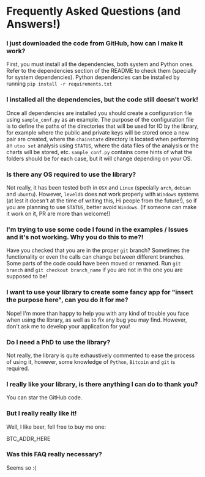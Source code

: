 # Frequently Asked Questions (and Answers!)

### I just downloaded the code from GitHub, how can I make it work?

First, you must install all the dependencies, both system and Python ones. Refer to the dependencies section of the
README to check them (specially for system dependencies). Python dependencies can be installed by running `pip install -r requirements.txt`

### I installed all the dependencies, but the code still doesn't work!

Once all dependencies are installed you should create a configuration file using `sample_conf.py` as an example. The purpose
of the configuration file is to define the paths of the directories that will be used for IO by the library, for example
where the public and private keys will be stored once a new pair are created, where the `chainstate` directory is located
when performing an `utxo set` analysis using `STATUS`, where the data files of the analysis or the charts will be stored,
etc. `sample_conf.py` contains come hints of what the folders should be for each case, but it will change depending on your OS.

### Is there any OS required to use the library?

Not really, it has been tested both in `OSX` and `Linux` (specially `arch`, `debian` and `ubuntu`). However, `leveldb` does
not work properly with `Windows` systems (at lest it doesn't at the time of writing this, Hi people from the future!), so if
you are planning to use `STATUS`, better avoid `Windows`. (If someone can make it work on it, PR are more than welcome!)


### I'm trying to use some code I found in the examples / Issues and it's not working. Why you do this to me?!

Have you checked that you are in the proper `git` branch? Sometimes the functionality or even the calls can change between
different branches. Some parts of the code could have been moved or renamed. Run `git branch` and `git checkout branch_name`
if you are not in the one you are supposed to be!

### I want to use your library to create some fancy app for "insert the purpose here", can you do it for me?

Nope! I'm more than happy to help you with any kind of trouble you face when using the library, as well as to fix any
bug you may find. However, don't ask me to develop your application for you!

### Do I need a PhD to use the library?

Not really, the library is quite exhaustively commented to ease the process of using it, however, some knowledge of `Python`,
`Bitcoin` and `git` is required.

### I really like your library, is there anything I can do to thank you?

You can star the GitHub code.

### But I really really like it!

Well, I like beer, fell free to buy me one:

BTC_ADDR_HERE

### Was this FAQ really necessary?

Seems so :(

